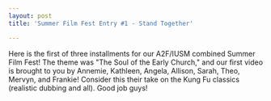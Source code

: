 ```yaml
---
layout: post
title: 'Summer Film Fest Entry #1 - Stand Together'

---
```


Here is the first of three installments for our A2F/IUSM combined Summer Film Fest! The theme was "The Soul of the Early Church," and our first video is brought to you by Annemie, Kathleen, Angela, Allison, Sarah, Theo, Mervyn, and Frankie! Consider this their take on the Kung Fu classics (realistic dubbing and all). Good job guys!
